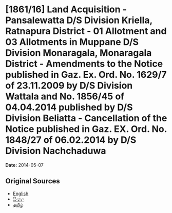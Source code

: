 # [1861/16] Land Acquisition - Pansalewatta D/S Division Kriella, Ratnapura District - 01 Allotment and 03 Allotments in Muppane D/S Division Monaragala, Monaragala District - Amendments to the Notice published in Gaz. Ex. Ord. No. 1629/7 of 23.11.2009 by D/S Division Wattala and No. 1856/45 of 04.04.2014 published by D/S Division Beliatta - Cancellation of the Notice published in Gaz. EX. Ord. No. 1848/27 of 06.02.2014 by D/S Division Nachchaduwa

**Date:** 2014-05-07

## Original Sources

- [English](https://documents.gov.lk/view/extra-gazettes/2014/5/1861-16_E.pdf)
- [සිංහල](https://documents.gov.lk/view/extra-gazettes/2014/5/1861-16_S.pdf)
- [தமிழ்](https://documents.gov.lk/view/extra-gazettes/2014/5/1861-16_T.pdf)
